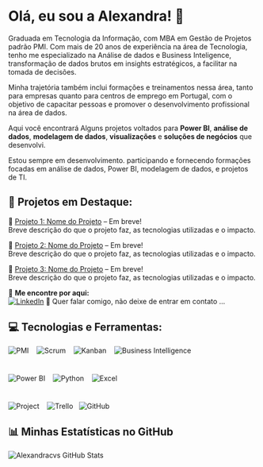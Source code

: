 # Olá, eu sou a Alexandra! 👋 

Graduada em Tecnologia da Informação, com MBA em Gestão de Projetos padrão PMI. Com mais de 20 anos de experiência na área de Tecnologia, tenho me especializado na Análise de dados e Business Inteligence, transformação de dados brutos em insights estratégicos, a facilitar na tomada de decisões.

Minha trajetória também inclui formações e treinamentos nessa área, tanto para empresas quanto para centros de emprego em Portugal, com o objetivo de capacitar pessoas e promover o desenvolvimento profissional na área de dados.

Aqui você encontrará Alguns projetos voltados para **Power BI**, **análise de dados**, **modelagem de dados**, **visualizações** e **soluções de negócios** que desenvolvi.

Estou sempre em desenvolvimento. participando e fornecendo formações focadas em análise de dados, Power BI, modelagem de dados, e projetos de TI.



## 🔹 Projetos em Destaque:

📌 [Projeto 1: Nome do Projeto](https://github.com/Alexandracvs/projeto1)   – Em breve!  
Breve descrição do que o projeto faz, as tecnologias utilizadas e o impacto.

📌 [Projeto 2: Nome do Projeto](https://github.com/Alexandracvs/projeto2)   – Em breve!  
Breve descrição do que o projeto faz, as tecnologias utilizadas e o impacto.

📌 [Projeto 3: Nome do Projeto](https://github.com/Alexandracvs/projeto3)   – Em breve!  
Breve descrição do que o projeto faz, as tecnologias utilizadas e o impacto.


🔹 **Me encontre por aqui:**  
[![LinkedIn](https://img.shields.io/badge/LinkedIn-0077B5?style=for-the-badge&logo=linkedin&logoColor=white)](https://linkedin.com/in/seu-linkedin)  💬 Quer falar comigo, não deixe de entrar em contato ...

## 💻 Tecnologias e Ferramentas:

![PMI](https://img.shields.io/badge/PMI-003B49?style=for-the-badge&logo=pmi&logoColor=white) &nbsp;&nbsp; 
![Scrum](https://img.shields.io/badge/Scrum-DC5C47?style=for-the-badge&logo=scrum&logoColor=white) &nbsp;&nbsp;
![Kanban](https://img.shields.io/badge/Kanban-000000?style=for-the-badge&logo=kanban&logoColor=white) &nbsp;&nbsp;
![Business Intelligence](https://img.shields.io/badge/BI-000000?style=for-the-badge&logo=chart-line&logoColor=white) &nbsp;&nbsp;
#
![Power BI](https://img.shields.io/badge/Power%20BI-FFB800?style=for-the-badge&logo=powerbi&logoColor=white) &nbsp;&nbsp;
![Python](https://img.shields.io/badge/Python-3776AB?style=for-the-badge&logo=python&logoColor=white) &nbsp;&nbsp;
![Excel](https://img.shields.io/badge/Microsoft%20Excel-217346?style=for-the-badge&logo=microsoftexcel&logoColor=white) &nbsp;&nbsp;
#
![Project](https://img.shields.io/badge/Microsoft%20Project-3A8CFF?style=for-the-badge&logo=microsoftproject&logoColor=white) &nbsp;&nbsp;
![Trello](https://img.shields.io/badge/Trello-0052CC?style=for-the-badge&logo=trello&logoColor=white)&nbsp;&nbsp;
![GitHub](https://img.shields.io/badge/GitHub-181717?style=for-the-badge&logo=github&logoColor=white)&nbsp;&nbsp;

## 📊 Minhas Estatísticas no GitHub

![Alexandracvs GitHub Stats](https://github-readme-stats.vercel.app/api?username=Alexandracvs&show_icons=true&theme=dracula)



